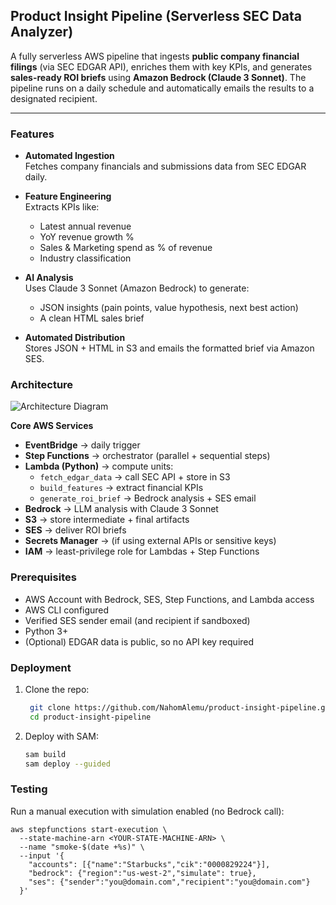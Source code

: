 ## Product Insight Pipeline (Serverless SEC Data Analyzer)

A fully serverless AWS pipeline that ingests **public company financial filings** (via SEC EDGAR API), enriches them with key KPIs, and generates **sales-ready ROI briefs** using **Amazon Bedrock (Claude 3 Sonnet)**. The pipeline runs on a daily schedule and automatically emails the results to a designated recipient.

---

### Features
- **Automated Ingestion**  
  Fetches company financials and submissions data from SEC EDGAR daily.

- **Feature Engineering**  
  Extracts KPIs like:
  - Latest annual revenue
  - YoY revenue growth %
  - Sales & Marketing spend as % of revenue
  - Industry classification

- **AI Analysis**  
  Uses Claude 3 Sonnet (Amazon Bedrock) to generate:
  - JSON insights (pain points, value hypothesis, next best action)  
  - A clean HTML sales brief

- **Automated Distribution**  
  Stores JSON + HTML in S3 and emails the formatted brief via Amazon SES.


### Architecture
![Architecture Diagram]()

**Core AWS Services**
- **EventBridge** → daily trigger
- **Step Functions** → orchestrator (parallel + sequential steps)
- **Lambda (Python)** → compute units:
  - `fetch_edgar_data` → call SEC API + store in S3
  - `build_features` → extract financial KPIs
  - `generate_roi_brief` → Bedrock analysis + SES email
- **Bedrock** → LLM analysis with Claude 3 Sonnet
- **S3** → store intermediate + final artifacts
- **SES** → deliver ROI briefs
- **Secrets Manager** → (if using external APIs or sensitive keys)
- **IAM** → least-privilege role for Lambdas + Step Functions


### Prerequisites
- AWS Account with Bedrock, SES, Step Functions, and Lambda access
- AWS CLI configured
- Verified SES sender email (and recipient if sandboxed)
- Python 3+  
- (Optional) EDGAR data is public, so no API key required


### Deployment
1. Clone the repo:
   ```bash
    git clone https://github.com/NahomAlemu/product-insight-pipeline.git 
    cd product-insight-pipeline
    ```
2. Deploy with SAM:
   ```bash 
   sam build
   sam deploy --guided 
   ```

### Testing

Run a manual execution with simulation enabled (no Bedrock call):

``` 
aws stepfunctions start-execution \
  --state-machine-arn <YOUR-STATE-MACHINE-ARN> \
  --name "smoke-$(date +%s)" \
  --input '{
    "accounts": [{"name":"Starbucks","cik":"0000829224"}],
    "bedrock": {"region":"us-west-2","simulate": true},
    "ses": {"sender":"you@domain.com","recipient":"you@domain.com"}
  }' 

```
